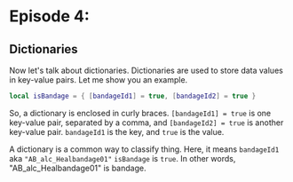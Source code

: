 # Episode 4: 

## Dictionaries

Now let's talk about dictionaries. Dictionaries are used to store data values in key-value pairs. Let me show you an example. 

```lua
local isBandage = { [bandageId1] = true, [bandageId2] = true }
```

So, a dictionary is enclosed in curly braces. `[bandageId1] = true` is one key-value pair, separated by a comma, and `[bandageId2] = true` is another key-value pair. `bandageId1` is the key, and `true` is the value.

A dictionary is a common way to classify thing. Here, it means `bandageId1` aka `"AB_alc_Healbandage01"` `isBandage` is `true`. In other words, "AB_alc_Healbandage01" is bandage. 
